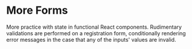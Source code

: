 # More Forms

More practice with state in functional React components. Rudimentary validations are performed on a registration form, conditionally rendering error messages in the case that any of the inputs' values are invalid.
